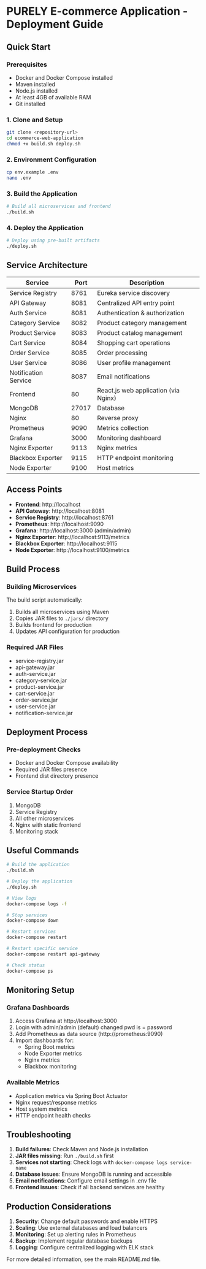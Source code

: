 # PURELY E-commerce Application - Deployment Guide

## Quick Start

### Prerequisites
- Docker and Docker Compose installed
- Maven installed
- Node.js installed
- At least 4GB of available RAM
- Git installed

### 1. Clone and Setup
```bash
git clone <repository-url>
cd ecommerce-web-application
chmod +x build.sh deploy.sh
```

### 2. Environment Configuration
```bash
cp env.example .env
nano .env
```

### 3. Build the Application
```bash
# Build all microservices and frontend
./build.sh
```

### 4. Deploy the Application
```bash
# Deploy using pre-built artifacts
./deploy.sh
```

## Service Architecture

| Service | Port | Description |
|---------|------|-------------|
| Service Registry | 8761 | Eureka service discovery |
| API Gateway | 8081 | Centralized API entry point |
| Auth Service | 8081 | Authentication & authorization |
| Category Service | 8082 | Product category management |
| Product Service | 8083 | Product catalog management |
| Cart Service | 8084 | Shopping cart operations |
| Order Service | 8085 | Order processing |
| User Service | 8086 | User profile management |
| Notification Service | 8087 | Email notifications |
| Frontend | 80 | React.js web application (via Nginx) |
| MongoDB | 27017 | Database |
| Nginx | 80 | Reverse proxy |
| Prometheus | 9090 | Metrics collection |
| Grafana | 3000 | Monitoring dashboard |
| Nginx Exporter | 9113 | Nginx metrics |
| Blackbox Exporter | 9115 | HTTP endpoint monitoring |
| Node Exporter | 9100 | Host metrics |

## Access Points

- **Frontend**: http://localhost
- **API Gateway**: http://localhost:8081
- **Service Registry**: http://localhost:8761
- **Prometheus**: http://localhost:9090
- **Grafana**: http://localhost:3000 (admin/admin)
- **Nginx Exporter**: http://localhost:9113/metrics
- **Blackbox Exporter**: http://localhost:9115
- **Node Exporter**: http://localhost:9100/metrics

## Build Process

### Building Microservices
The build script automatically:
1. Builds all microservices using Maven
2. Copies JAR files to `./jars/` directory
3. Builds frontend for production
4. Updates API configuration for production

### Required JAR Files
- service-registry.jar
- api-gateway.jar
- auth-service.jar
- category-service.jar
- product-service.jar
- cart-service.jar
- order-service.jar
- user-service.jar
- notification-service.jar

## Deployment Process

### Pre-deployment Checks
- Docker and Docker Compose availability
- Required JAR files presence
- Frontend dist directory presence

### Service Startup Order
1. MongoDB
2. Service Registry
3. All other microservices
4. Nginx with static frontend
5. Monitoring stack

## Useful Commands

```bash
# Build the application
./build.sh

# Deploy the application
./deploy.sh

# View logs
docker-compose logs -f

# Stop services
docker-compose down

# Restart services
docker-compose restart

# Restart specific service
docker-compose restart api-gateway

# Check status
docker-compose ps
```

## Monitoring Setup

### Grafana Dashboards
1. Access Grafana at http://localhost:3000
2. Login with admin/admin (default)
   changed pwd is = password
3. Add Prometheus as data source (http://prometheus:9090)
4. Import dashboards for:
   - Spring Boot metrics
   - Node Exporter metrics
   - Nginx metrics
   - Blackbox monitoring

### Available Metrics
- Application metrics via Spring Boot Actuator
- Nginx request/response metrics
- Host system metrics
- HTTP endpoint health checks

## Troubleshooting

1. **Build failures**: Check Maven and Node.js installation
2. **JAR files missing**: Run `./build.sh` first
3. **Services not starting**: Check logs with `docker-compose logs service-name`
4. **Database issues**: Ensure MongoDB is running and accessible
5. **Email notifications**: Configure email settings in .env file
6. **Frontend issues**: Check if all backend services are healthy

## Production Considerations

1. **Security**: Change default passwords and enable HTTPS
2. **Scaling**: Use external databases and load balancers
3. **Monitoring**: Set up alerting rules in Prometheus
4. **Backup**: Implement regular database backups
5. **Logging**: Configure centralized logging with ELK stack

For more detailed information, see the main README.md file. 